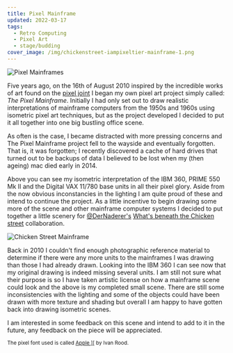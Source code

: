 ```yaml
---
title: Pixel Mainframe
updated: 2022-03-17
tags:
  - Retro Computing
  - Pixel Art
  - stage/budding
cover_image: /img/chickenstreet-iampixeltier-mainframe-1.png
---
```


![Pixel Mainframes](/img/composited-mainframe-computers.png)

Five years ago, on the 16th of August 2010 inspired by the incredible works of art found on the [pixel joint](http://www.pixeljoint.com/) I began my own pixel art project simply called: *The Pixel Mainframe*. Initially I had only set out to draw realistic interpretations of mainframe computers from the 1950s and 1960s using isometric pixel art techniques, but as the project developed I decided to put it all together into one big bustling office scene.

As often is the case, I became distracted with more pressing concerns and The Pixel Mainframe project fell to the wayside and eventually forgotten. That is, it was forgotten; I recently discovered a cache of hard drives that turned out to be backups of data I believed to be lost when my (then ageing) mac died early in 2014.

Above you can see my isometric interpretation of the IBM 360, PRIME 550 Mk II and the Digital VAX 11/780 base units in all their pixel glory. Aside from the now obvious inconstancies in the lighting I am quite proud of these and intend to continue the project. As a little incentive to begin drawing some more of the scene and other mainframe computer systems I decided to put together a little scenery for [@DerNaderer's](https://twitter.com/DerNaderer) [What's beneath the Chicken street](https://www.thechickenstreetproject.com/) collaboration.

![Chicken Street Mainframe](/img/chickenstreet-iampixeltier-mainframe-1.png "The Mainframe beneath Chicken Street")

Back in 2010 I couldn't find enough photographic reference material to determine if there were any more units to the mainframes I was drawing than those I had already drawn. Looking into the IBM 360 I can see now that my original drawing is indeed missing several units. I am still not sure what their purpose is so I have taken artistic license on how a mainframe scene could look and the above is my completed small scene. There are still some inconsistencies with the lighting and some of the objects could have been drawn with more texture and shading but overall I am happy to have gotten back into drawing isometric scenes.

I am interested in some feedback on this scene and intend to add to it in the future, any feedback on the piece will be appreciated.

<small>The pixel font used is called <a href="http://www.dafont.com/apple.font">Apple ][</a> by Ivan Rood.</small>
